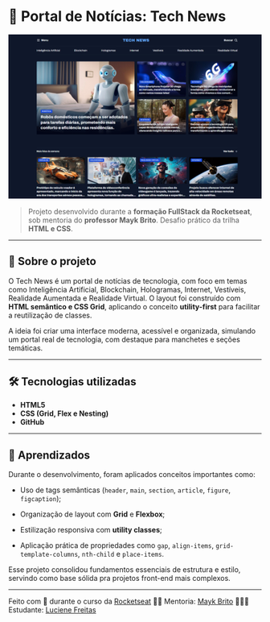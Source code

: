 # 📰 Portal de Notícias: Tech News

![preview](./.github/preview.png)

> Projeto desenvolvido durante a **formação FullStack da Rocketseat**, sob mentoria do **professor Mayk Brito**.
> Desafio prático da trilha **HTML e CSS**.

---

## 🧭 Sobre o projeto

O Tech News é um portal de notícias de tecnologia, com foco em temas como Inteligência Artificial, Blockchain, Hologramas, Internet, Vestíveis, Realidade Aumentada e Realidade Virtual.
O layout foi construído com **HTML semântico e CSS Grid**, aplicando o conceito **utility-first** para facilitar a reutilização de classes.

A ideia foi criar uma interface moderna, acessível e organizada, simulando um portal real de tecnologia, com destaque para manchetes e seções temáticas.



---

## 🛠️ Tecnologias utilizadas

* **HTML5**
* **CSS (Grid, Flex e Nesting)**
* **GitHub**

---

## 🚀 Aprendizados

Durante o desenvolvimento, foram aplicados conceitos importantes como:

- Uso de tags semânticas (`header`, `main`, `section`, `article`, `figure`, `figcaption`);

- Organização de layout com **Grid** e **Flexbox**;

- Estilização responsiva com **utility classes**;

- Aplicação prática de propriedades como `gap`, `align-items`, `grid-template-columns`, `nth-child` e `place-items`.

Esse projeto consolidou fundamentos essenciais de estrutura e estilo, servindo como base sólida pra projetos front-end mais complexos.

---

Feito com 💜 durante o curso da [Rocketseat](https://www.rocketseat.com.br)
👨‍🏫 Mentoria: [Mayk Brito](https://github.com/maykbrito)
👩🏼‍💻 Estudante: [Luciene Freitas](https://github.com/LucieneFreitas)


